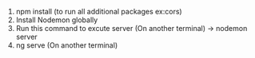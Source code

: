 1. npm install (to run all additional packages ex:cors)
2. Install Nodemon globally
3. Run this command to excute server (On another terminal)
   -> nodemon server
4. ng serve (On another terminal)
